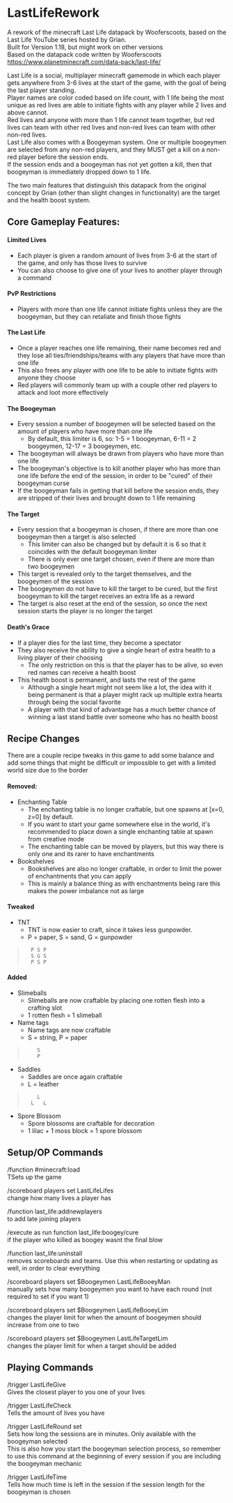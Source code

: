 # LastLifeRework
A rework of the minecraft Last Life datapack by Wooferscoots, based on the Last Life YouTube series hosted by Grian.  
Built for Version 1.18, but might work on other versions  
Based on the datapack code written by Wooferscoots https://www.planetminecraft.com/data-pack/last-life/  

Last Life is a social, multiplayer minecraft gamemode in which each player gets anywhere from 3-6 lives at the start of the game, with the goal of being the last player standing.  
Player names are color coded based on life count, with 1 life being the most unique as red lives are able to initiate fights with any player while 2 lives and above cannot.  
Red lives and anyone with more than 1 life cannot team together, but red lives can team with other red lives and non-red lives can team with other non-red lives.  
Last Life also comes with a Boogeyman system. One or multiple boogeymen are selected from any non-red players, and they MUST get a kill on a non-red player before the session ends.  
If the session ends and a boogeyman has not yet gotten a kill, then that boogeyman is immediately dropped down to 1 life.  

The two main features that distinguish this datapack from the original concept by Grian (other than slight changes in functionality) are the target and the health boost system.

## Core Gameplay Features:
#### Limited Lives  
- Each player is given a random amount of lives from 3-6 at the start of the game, and only has those lives to survive  
- You can also choose to give one of your lives to another player through a command  
#### PvP Restrictions  
- Players with more than one life cannot initiate fights unless they are the boogeyman, but they can retaliate and finish those fights  
#### The Last Life  
- Once a player reaches one life remaining, their name becomes red and they lose all ties/friendships/teams with any players that have more than one life  
- This also frees any player with one life to be able to initiate fights with anyone they choose  
- Red players will commonly team up with a couple other red players to attack and loot more effectively  
#### The Boogeyman  
- Every session a number of boogeymen will be selected based on the amount of players who have more than one life  
  - By default, this limiter is 6, so: 1-5 = 1 boogeyman, 6-11 = 2 boogeymen, 12-17 = 3 boogeymen, etc.  
- The boogeyman will always be drawn from players who have more than one life  
- The boogeyman's objective is to kill another player who has more than one life before the end of the session, in order to be "cured" of their boogeyman curse  
- If the boogeyman fails in getting that kill before the session ends, they are stripped of their lives and brought down to 1 life remaining  
#### The Target  
- Every session that a boogeyman is chosen, if there are more than one boogeyman then a target is also selected  
  - This limiter can also be changed but by default it is 6 so that it coincides with the default boogeyman limiter  
  - There is only ever one target chosen, even if there are more than two boogeymen  
- This target is revealed only to the target themselves, and the boogeymen of the session  
- The boogeymen do not have to kill the target to be cured, but the first boogeyman to kill the target receives an extra life as a reward  
- The target is also reset at the end of the session, so once the next session starts the player is no longer the target  
#### Death's Grace  
- If a player dies for the last time, they become a spectator  
- They also receive the ability to give a single heart of extra health to a living player of their choosing  
  - The only restriction on this is that the player has to be alive, so even red names can receive a health boost  
- This health boost is permanent, and lasts the rest of the game  
  - Although a single heart might not seem like a lot, the idea with it being permanent is that a player might rack up multiple extra hearts through being the social favorite  
  - A player with that kind of advantage has a much better chance of winning a last stand battle over someone who has no health boost  

## Recipe Changes
There are a couple recipe tweaks in this game to add some balance and add some things that might be difficult or impossible to get with a limited world size due to the border  
#### Removed:  
- Enchanting Table  
  - The enchanting table is no longer craftable, but one spawns at [x=0, z=0] by default.  
  - If you want to start your game somewhere else in the world, it's recommended to place down a single enchanting table at spawn from creative mode  
  - The enchanting table can be moved by players, but this way there is only one and its rarer to have enchantments  
- Bookshelves  
  - Bookshelves are also no longer craftable, in order to limit the power of enchantments that you can apply  
  - This is mainly a balance thing as with enchantments being rare this makes the power imbalance not as large  
#### Tweaked  
- TNT  
  - TNT is now easier to craft, since it takes less gunpowder.  
  - P = paper, S = sand, G = gunpowder  
>       P S P
>       S G S
>       P S P
#### Added  
- Slimeballs  
  - Slimeballs are now craftable by placing one rotten flesh into a crafting slot  
  - 1 rotten flesh = 1 slimeball  
- Name tags  
  - Name tags are now craftable  
  - S = string, P = paper  
>         S
>         P
- Saddles  
  - Saddles are once again craftable  
  - L = leather  
>         L
>       L   L
- Spore Blossom  
  - Spore blossoms are craftable for decoration  
  - 1 lilac + 1 moss block = 1 spore blossom  

## Setup/OP Commands
/function #minecraft:load  
TSets up the game   

/scoreboard players set <user> LastLifeLifes <amount>  
change how many lives a player has  

/function last_life:addnewplayers  
to add late joining players  

/execute as <user> run function last_life:boogey/cure  
if the player who killed as boogey wasnt the final blow  

/function last_life:uninstall  
removes scoreboards and teams. Use this when restarting or updating as well, in order to clear everything  

/scoreboard players set $Boogeymen LastLifeBooeyMan <amount>  
manually sets how many boogeymen you want to have each round (not required to set if you want 1)  

/scoreboard players set $Boogeymen LastLifeBooeyLim <amount>  
changes the player limit for when the amount of boogeymen should increase from one to two  
  
/scoreboard players set $Boogeymen LastLifeTargetLim <amount>  
changes the player limit for when a target should be added  
  
## Playing Commands
/trigger LastLifeGive  
Gives the closest player to you one of your lives  

/trigger LastLifeCheck  
Tells the amount of lives you have  

/trigger LastLifeRound set <amount>  
Sets how long the sessions are in minutes. Only available with the boogeyman selected  
This is also how you start the boogeyman selection process, so remember to use this command at the beginning of every session if you are including the boogeyman mechanic  

/trigger LastLifeTime  
Tells how much time is left in the session if the session length for the boogeyman is chosen  
